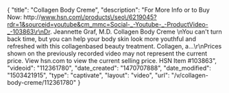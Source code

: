 {
    "title": "Collagen Body Creme",
    "description": "For More Info or to Buy Now: http:\/\/www.hsn.com\/products\/seo\/6219045?rdr=1&sourceid=youtube&cm_mmc=Social-_-Youtube-_-ProductVideo-_-103863\r\nDr. Jeannette Graf, M.D. Collagen Body Creme \nYou can't turn back time, but you can help your body skin look more youthful and refreshed with this collagenbased beauty treatment. Collagen, a...\r\nPrices shown on the previously recorded video may not represent the current price.  View hsn.com to view the current selling price. HSN Item #103863",
    "videoid": "112361780",
    "date_created": "1470707888",
    "date_modified": "1503421915",
    "type": "captivate",
    "layout": "video",
    "url": "\/v\/collagen-body-creme\/112361780"
}